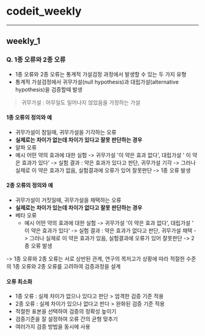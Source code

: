 # codeit_weekly
---

## weekly_1


### Q. 1종 오류와 2종 오류 
- 1종 오류와 2종 오류는 통계적 가설검정 과정에서  발생할 수 있는 두 가지 유형
- 통계적 가설검정에서 귀무가설(null hypothesis)과 대립가설(alternative hypothesis)을 검증할때 발생
 > 귀무가설 : 아무일도 일어나지 않았음을 가정하는 가설

#### 1종 오류의 정의와 예
- 귀무가설이 참일때, 귀무가설을 기각하는 오류
- **실제로는 차이가 없는데 차이가 있다고 잘못 판단하는 경우**
- 알파 오류
 - 예시 어떤 약의 효과에 대한 실험 -> 귀무가설 '이 약은 효과 없다', 대립가설 ' 이 약은 효과가 있다' -> 실험 결과 : 약은 효과가 있다고 판단, 귀무가설 기각 -> 그러나 실제로 이 약은 효과가 없음, 실험결과에 오류가 있어 잘못판단 -> 1종 오류 발생


#### 2종 오류의 정의와 예
- 귀무가설이 거짓일때, 귀무가설을 채택하는 오류
- **실제로는 차이가 있는데 차이가 없다고 잘못 판단하는 경우**
- 베타 오류
   - 예시 어떤 약의 효과에 대한 실험 -> 귀무가설 '이 약은 효과 없다', 대립가설 ' 이 약은 효과가 있다' -> 실험 결과 : 약은 효과가 없다고 판단, 귀무가설 채택 -> 그러나 실제로 이 약은 효과가 있음, 실험결과에 오류가 있어 잘못판단 -> 2종 오류 발생

 -> 1종 오류와 2종 오류는 서로 상반된 관계, 연구의 목저고가 상황에 따라 적절한 수준의 1종 오류와 2종 오류를 고려하여 검증과정을 설계


 #### 오류 최소화
 - 1종 오류 : 실제 차이가 없으나 있다고 판단 > 엄격한 검증 기준 적용
 - 2종 오류 : 실제 차이가 있으나 없다고 판다 > 완화된 검증 기준 적용
  - 적절한 표본을 선택하여 검증의 정확성 높이기
  - 검증기준을 잘 설정하여 오류 간의 균형 맞추기
  - 여러가지 검증 방법을 동시에 사용
